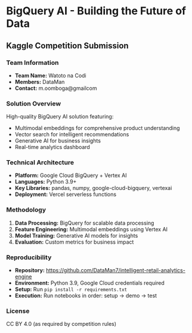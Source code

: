 # BigQuery AI - Building the Future of Data
## Kaggle Competition Submission

### Team Information
- **Team Name:** Watoto na Codi
- **Members:** DataMan
- **Contact:** m.oomboga@gmailcom

### Solution Overview
High-quality BigQuery AI solution featuring:
- Multimodal embeddings for comprehensive product understanding
- Vector search for intelligent recommendations
- Generative AI for business insights
- Real-time analytics dashboard

### Technical Architecture
- **Platform:** Google Cloud BigQuery + Vertex AI
- **Languages:** Python 3.9+
- **Key Libraries:** pandas, numpy, google-cloud-bigquery, vertexai
- **Deployment:** Vercel serverless functions

### Methodology
1. **Data Processing:** BigQuery for scalable data processing
2. **Feature Engineering:** Multimodal embeddings using Vertex AI
3. **Model Training:** Generative AI models for insights
4. **Evaluation:** Custom metrics for business impact

### Reproducibility
- **Repository:** https://github.com/DataMan7/intelligent-retail-analytics-engine
- **Environment:** Python 3.9, Google Cloud credentials required
- **Setup:** Run `pip install -r requirements.txt`
- **Execution:** Run notebooks in order: setup → demo → test

### License
CC BY 4.0 (as required by competition rules)
